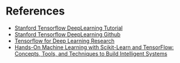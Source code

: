 # References
* [Stanford Tensorflow DeepLearning Tutorial](https://web.stanford.edu/class/cs20si/2017/syllabus.html)
* [Stanford Tensorflow DeepLearning Github](https://github.com/chiphuyen/stanford-tensorflow-tutorials)
* [Tensorflow for Deep Learning Research](https://www.youtube.com/playlist?list=PLIDllPt3EQZoS8gCP3cw273Cq9puuPLTg)
* [Hands-On Machine Learning with Scikit-Learn and TensorFlow: Concepts, Tools, and Techniques to Build Intelligent Systems
](http://index-of.es/Varios-2/Hands%20on%20Machine%20Learning%20with%20Scikit%20Learn%20and%20Tensorflow.pdf)
